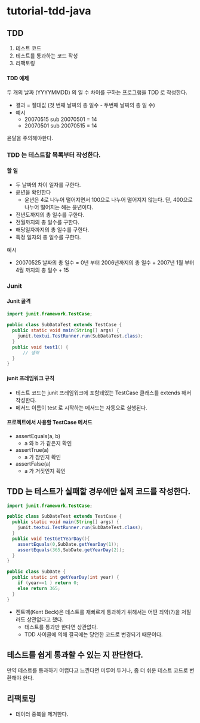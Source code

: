 # tutorial-tdd-java
## TDD
1. 테스트 코드
2. 테스트를 통과하는 코드 작성
3. 리팩토링

#### TDD 예제
두 개의 날짜 (YYYYMMDD) 의 일 수 차이를 구하는 프로그램을 TDD 로 작성한다.
- 결과 = 절대값 (첫 번째 날짜의 총 일수 - 두번째 날짜의 총 일 수)
- 예시
  - 20070515 sub 20070501 = 14 
  - 20070501 sub 20070515 = 14

윤달을 주의해야한다.

### TDD 는 테스트할 목록부터 작성한다.
#### 할 일
- 두 날짜의 차이 일자를 구한다.
- 윤년을 확인한다
  - 윤년은 4로 나누어 떨어지면서 100으로 나누어 떨어지지 않는다. 단, 400으로 나누어 떨어지는 해는 윤년이다.
- 전년도까지의 총 일수를 구한다.
- 전월까지의 총 일수를 구한다.
- 해당일자까지의 총 일수를 구한다.
- 특정 일자의 총 일수를 구한다.

예시
- 20070525 날짜의 총 일수 = 0년 부터 2006년까지의 총 일수 + 2007년 1월 부터 4월 까지의 총 일수 + 15

### Junit
#### Junit 골격
```java
import junit.framework.TestCase;

public class SubDataTest extends TestCase {
  public static void main(String[] args) {
    junit.textui.TestRunner.run(SubDataTest.class);
  }
  public void test1() {
      // 생략
  }
}
```
#### junit 프레임워크 규칙
- 테스트 코드는 junit 프레임워크에 포함돼있는 TestCase 클래스를 extends 해서 작성한다.
- 메서드 이름이 test 로 시작하는 메서드는 자동으로 실행된다.

#### 프로젝트에서 사용할 TestCase 메서드
- assertEquals(a, b)
  - a 와 b 가 같은지 확인
- assertTrue(a)
  - a 가 참인지 확인
- assertFalse(a)
  - a 가 거짓인지 확인

## TDD 는 테스트가 실패할 경우에만 실제 코드를 작성한다.
```java
import junit.framework.TestCase;

public class SubDateTest extends TestCase {
  public static void main(String[] args) {
    junit.textui.TestRunner.run(SubDateTest.class);
  }
  public void testGetYearDay(){
    assertEquals(0,SubDate.getYearDay(1));
    assertEquals(365,SubDate.getYearDay(2));
  }
}
```
```java
public class SubDate {
  public static int getYearDay(int year) {
    if (year==1 ) return 0;
    else return 365;
  }
}
```
- 켄트벡(Kent Beck)은 테스트를 재빠르게 통과하기 위해서는 어떤 죄악(?)을 저질러도 상관없다고 했다.
  - 테스트를 통과만 한다면 상관없다.
  - TDD 사이클에 의해 결국에는 당연한 코드로 변경되기 때문이다.

## 테스트를 쉽게 통과할 수 있는 지 판단한다.
만약 테스트를 통과하기 어렵다고 느낀다면 미루어 두거나, 좀 더 쉬운 테스트 코드로 변환해야 한다.

## 리팩토링
- 데이터 중복을 제거한다.